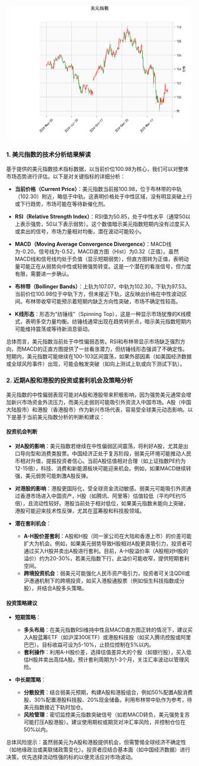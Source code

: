 ![图](USDX.png)

### 1. 美元指数的技术分析结果解读

基于提供的美元指数技术指标数据，以当前价位100.98为核心，我们可以对整体市场态势进行评估。以下是对关键指标的详细分析：

- **当前价格（Current Price）**：美元指数当前报100.98，位于布林带的中轨（102.30）附近，略低于中轨。这表明价格处于中性区域，没有明显突破上行或下行趋势，市场可能在等待新催化剂。

- **RSI（Relative Strength Index）**：RSI值为50.85，处于中性水平（通常50以上表示强势，50以下表示弱势）。这个数值暗示美元指数短期内没有过度买入或卖出的信号，市场力量相对均衡，潜在波动可能较小。

- **MACD（Moving Average Convergence Divergence）**：MACD线为-0.20，信号线为-0.52，MACD直方图（Hist）为0.32（正值）。虽然MACD线和信号线均处于负值（显示短期弱势），但直方图转为正值，表明动量可能正在从弱势向中性或轻微强势转变。这是一个潜在的看涨信号，但力度有限，需要进一步确认。

- **布林带（Bollinger Bands）**：上轨为107.07，中轨为102.30，下轨为97.53。当前价位100.98位于中轨下方，但未接近下轨，这反映出价格在中性波动区间。布林带收窄可能预示着短期内缺乏方向性突破，市场不确定性较高。

- **K线形态**：形态为“纺锤线”（Spinning Top），这是一种显示市场犹豫的K线模式，表明多空力量均衡。纺锤线通常出现在趋势转折点，暗示美元指数短期内可能维持震荡或等待新消息驱动。

总体而言，美元指数当前处于中性偏弱态势。RSI和布林带显示市场缺乏强烈方向，而MACD的正直方图提供了一丝看涨潜力，但纺锤线形态强调了不确定性。短期内，美元指数可能继续在100-103区间震荡，如果外部因素（如美国经济数据或全球风险事件）出现，可能会触发突破（如向上测试上轨或向下测试下轨）。

### 2. 近期A股和港股的投资或套利机会及策略分析

美元指数的中性偏弱表现可能对A股和港股带来积极影响，因为强势美元通常会增加新兴市场资金外流压力，而美元走弱则可能吸引外资流入中国市场。A股（中国大陆股市）和港股（香港股市）作为新兴市场代表，容易受全球美元动态影响。以下是基于当前美元指数分析的判断和建议：

#### 投资机会判断
- **对A股的影响**：美元指数若继续在中性偏弱区间震荡，将利好A股，尤其是出口导向型和消费类股票。中国经济正处于复苏阶段，弱美元环境可能推动人民币相对升值，提振投资者信心。当前A股估值相对合理（如上证指数PE约为12-15倍），科技、消费和新能源板块可能迎来机会。例如，如果MACD继续转强，美元弱势可能刺激A股反弹。
  
- **对港股的影响**：港股更国际化，受全球资金流动敏感。弱美元可能吸引外资通过香港市场进入中国资产，H股（如腾讯、阿里等）估值较低（平均PE约15倍），且流动性较好。港股当前处于相对低位，如果美元指数未能向上突破，港股可能迎来技术性反弹，尤其在蓝筹股和科技股领域。

- **潜在套利机会**： 
  - **A-H股价差套利**：A股和H股（同一家公司在大陆和香港上市）的价差可能扩大为机会。例如，如果美元弱势导致H股相对A股更具吸引力，投资者可通过买入H股并卖出A股进行套利。目前，A-H股溢价率（A股相对H股的溢价）约为20-30%，若美元指数下行，此溢价可能收窄，提供短期套利空间。
  - **跨境投资机会**：弱美元可能强化人民币资产吸引力，投资者可关注QDII或沪港通机制下的跨境投资，如买入港股通股票（例如恒生科技指数成分股），并结合A股多头策略。

#### 投资策略建议
- **短期策略**：
  - **多头布局**：在美元指数RSI维持中性且MACD直方图正转的情况下，建议买入A股蓝筹ETF（如沪深300ETF）或港股科技股（如买入腾讯控股或阿里巴巴）。目标收益可设为5-10%，止损位控制在5%以内。
  - **套利操作**：利用A-H股价差，选择估值差异大的个股（如银行股），买入低估H股并卖出高估A股。预计套利周期为1-3个月，关注汇率波动以管理风险。
  
- **中长期策略**：
  - **分散投资**：结合弱美元预期，构建A股和港股组合，例如50%配置A股消费股、30%配置港股科技股、20%现金储备。利用布林带中轨作为参考，待美元指数接近下轨时加仓。
  - **风险管理**：密切监控美元指数突破信号（如若MACD转负，美元强势复苏可能打压A股港股）。建议使用期权或期货对冲汇率风险，并控制仓位在50%以内。

总体风险提示：虽然弱美元为A股和港股提供机会，但需警惕全球经济不确定性（如地缘政治或美联储政策变化）。投资者应结合基本面（如中国经济数据）进行决策，优先选择流动性强的标的以便灵活应对市场波动。